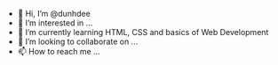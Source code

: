 - 👋 Hi, I’m @dunhdee
- 👀 I’m interested in ...
- 🌱 I’m currently learning HTML, CSS and basics of Web Development
- 💞️ I’m looking to collaborate on ...
- 📫 How to reach me ...

<!---
dunhdee/dunhdee is a ✨ special ✨ repository because its `README.md` (this file) appears on your GitHub profile.
You can click the Preview link to take a look at your changes.
--->
